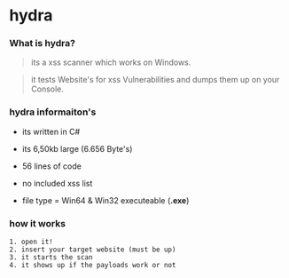 # hydra

### What is hydra?
> its a xss scanner which works on Windows.

> it tests Website's for xss Vulnerabilities and dumps them up on your Console.


### hydra informaiton's

+ its written in C#

+ its 6,50kb large (6.656 Byte's)

+ 56 lines of code

+ no included xss list

+ file type = Win64 & Win32 executeable (**.exe**)


### how it works
```
1. open it!
2. insert your target website (must be up)
3. it starts the scan
4. it shows up if the payloads work or not
```

